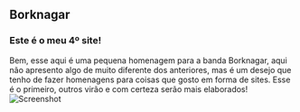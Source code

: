 ## Borknagar
### Este é o meu 4º site!
Bem, esse aqui é uma pequena homenagem para a banda Borknagar, aqui não apresento algo de muito diferente dos anteriores, mas é um desejo que tenho de fazer homenagens para coisas que gosto em forma de sites. Esse é o primeiro, outros virão e com certeza serão mais elaborados!
<br>
![Screenshot](https://lh3.googleusercontent.com/pw/ACtC-3ebTA8KfRAKuhtOCvSEVtuhsnrEZlxmtIRgc1-QV8E7N6gXMYZCqaOKSRXT2bKdk5LOvq6Dj0QXiZSXwI5qZDSVJQsRcJJA6euYtlc-W-vT7rDY1vEaCHAQZlcmOTcAw3j6c_36x9D_pI-4VTOQfukj=w700-h687-no?authuser=0)
